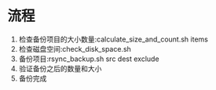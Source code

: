 # 流程
1. 检查备份项目的大小数量:calculate_size_and_count.sh items
2. 检查磁盘空间:check_disk_space.sh 
3. 备份项目:rsync_backup.sh src dest exclude
4. 验证备份之后的数量和大小
5. 备份完成
